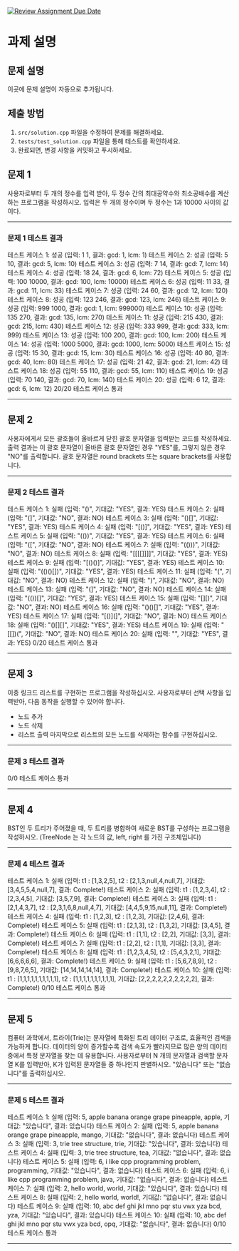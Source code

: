 [![Review Assignment Due Date](https://classroom.github.com/assets/deadline-readme-button-22041afd0340ce965d47ae6ef1cefeee28c7c493a6346c4f15d667ab976d596c.svg)](https://classroom.github.com/a/u0MMcjni)
# 과제 설명

## 문제 설명
이곳에 문제 설명이 자동으로 추가됩니다.

## 제출 방법
1. `src/solution.cpp` 파일을 수정하여 문제를 해결하세요.
2. `tests/test_solution.cpp` 파일을 통해 테스트를 확인하세요.
3. 완료되면, 변경 사항을 커밋하고 푸시하세요.
## 문제 1

사용자로부터 두 개의 정수를 입력 받아, 두 정수 간의 최대공약수와 최소공배수를 계산하는 프로그램을 작성하시오. 입력은 두 개의 정수이며 두 정수는 1과 10000 사이의 값이다.

---

### 문제 1 테스트 결과
테스트 케이스 1: 성공 (입력: 1 1, 결과: gcd: 1, lcm: 1)
테스트 케이스 2: 성공 (입력: 5 10, 결과: gcd: 5, lcm: 10)
테스트 케이스 3: 성공 (입력: 7 14, 결과: gcd: 7, lcm: 14)
테스트 케이스 4: 성공 (입력: 18 24, 결과: gcd: 6, lcm: 72)
테스트 케이스 5: 성공 (입력: 100 10000, 결과: gcd: 100, lcm: 10000)
테스트 케이스 6: 성공 (입력: 11 33, 결과: gcd: 11, lcm: 33)
테스트 케이스 7: 성공 (입력: 24 60, 결과: gcd: 12, lcm: 120)
테스트 케이스 8: 성공 (입력: 123 246, 결과: gcd: 123, lcm: 246)
테스트 케이스 9: 성공 (입력: 999 1000, 결과: gcd: 1, lcm: 999000)
테스트 케이스 10: 성공 (입력: 135 270, 결과: gcd: 135, lcm: 270)
테스트 케이스 11: 성공 (입력: 215 430, 결과: gcd: 215, lcm: 430)
테스트 케이스 12: 성공 (입력: 333 999, 결과: gcd: 333, lcm: 999)
테스트 케이스 13: 성공 (입력: 100 200, 결과: gcd: 100, lcm: 200)
테스트 케이스 14: 성공 (입력: 1000 5000, 결과: gcd: 1000, lcm: 5000)
테스트 케이스 15: 성공 (입력: 15 30, 결과: gcd: 15, lcm: 30)
테스트 케이스 16: 성공 (입력: 40 80, 결과: gcd: 40, lcm: 80)
테스트 케이스 17: 성공 (입력: 21 42, 결과: gcd: 21, lcm: 42)
테스트 케이스 18: 성공 (입력: 55 110, 결과: gcd: 55, lcm: 110)
테스트 케이스 19: 성공 (입력: 70 140, 결과: gcd: 70, lcm: 140)
테스트 케이스 20: 성공 (입력: 6 12, 결과: gcd: 6, lcm: 12)
20/20 테스트 케이스 통과

---

## 문제 2

사용자에게서 모든 괄호들이 올바르게 닫힌 괄호 문자열을 입력받는 코드를 작성하세요. 출력 결과는 이 괄호 문자열이 올바른 괄호 문자열인 경우 "YES"를, 그렇지 않은 경우 "NO"를 출력합니다. 괄호 문자열은 round brackets 또는 square brackets를 사용합니다.

---

### 문제 2 테스트 결과
테스트 케이스 1: 실패 (입력: "()", 기대값: "YES", 결과: YES)
테스트 케이스 2: 실패 (입력: "(]", 기대값: "NO", 결과: NO)
테스트 케이스 3: 실패 (입력: "()[]", 기대값: "YES", 결과: YES)
테스트 케이스 4: 실패 (입력: "[()]", 기대값: "YES", 결과: YES)
테스트 케이스 5: 실패 (입력: "(())", 기대값: "YES", 결과: YES)
테스트 케이스 6: 실패 (입력: "([", 기대값: "NO", 결과: NO)
테스트 케이스 7: 실패 (입력: "(()))", 기대값: "NO", 결과: NO)
테스트 케이스 8: 실패 (입력: "[[[[]]]]", 기대값: "YES", 결과: YES)
테스트 케이스 9: 실패 (입력: "[()()]", 기대값: "YES", 결과: YES)
테스트 케이스 10: 실패 (입력: "(()()[[]]())", 기대값: "YES", 결과: YES)
테스트 케이스 11: 실패 (입력: "(", 기대값: "NO", 결과: NO)
테스트 케이스 12: 실패 (입력: ")", 기대값: "NO", 결과: NO)
테스트 케이스 13: 실패 (입력: "(]", 기대값: "NO", 결과: NO)
테스트 케이스 14: 실패 (입력: "(())[]", 기대값: "YES", 결과: YES)
테스트 케이스 15: 실패 (입력: "[][)", 기대값: "NO", 결과: NO)
테스트 케이스 16: 실패 (입력: "()()[]", 기대값: "YES", 결과: YES)
테스트 케이스 17: 실패 (입력: "[()](]", 기대값: "NO", 결과: NO)
테스트 케이스 18: 실패 (입력: "()[][]", 기대값: "YES", 결과: YES)
테스트 케이스 19: 실패 (입력: "[[])(", 기대값: "NO", 결과: NO)
테스트 케이스 20: 실패 (입력: "[]()", 기대값: "YES", 결과: YES)
0/20 테스트 케이스 통과

---

## 문제 3

이중 링크드 리스트를 구현하는 프로그램을 작성하십시오. 사용자로부터 선택 사항을 입력받아, 다음 동작을 실행할 수 있어야 합니다. 
- 노드 추가
- 노드 삭제
- 리스트 출력
마지막으로 리스트의 모든 노드를 삭제하는 함수를 구현하십시오.

---

### 문제 3 테스트 결과
0/0 테스트 케이스 통과

---

## 문제 4

BST인 두 트리가 주어졌을 때, 두 트리를 병합하여 새로운 BST를 구성하는 프로그램을 작성하시오.
(TreeNode 는 각 노드의 값, left, right 를 가진 구조체입니다)

---

### 문제 4 테스트 결과
테스트 케이스 1: 실패 (입력: t1 : [1,3,2,5], t2 : [2,1,3,null,4,null,7], 기대값: [3,4,5,5,4,null,7], 결과: Complete!)
테스트 케이스 2: 실패 (입력: t1 : [1,2,3,4], t2 : [2,3,4,5], 기대값: [3,5,7,9], 결과: Complete!)
테스트 케이스 3: 실패 (입력: t1 : [2,1,4,3,7], t2 : [2,3,1,6,8,null,4,7], 기대값: [4,4,5,9,15,null,11], 결과: Complete!)
테스트 케이스 4: 실패 (입력: t1 : [1,2,3], t2 : [1,2,3], 기대값: [2,4,6], 결과: Complete!)
테스트 케이스 5: 실패 (입력: t1 : [2,1,3], t2 : [1,3,2], 기대값: [3,4,5], 결과: Complete!)
테스트 케이스 6: 실패 (입력: t1 : [1,1], t2 : [2,2], 기대값: [3,3], 결과: Complete!)
테스트 케이스 7: 실패 (입력: t1 : [2,2], t2 : [1,1], 기대값: [3,3], 결과: Complete!)
테스트 케이스 8: 실패 (입력: t1 : [1,2,3,4,5], t2 : [5,4,3,2,1], 기대값: [6,6,6,6,6], 결과: Complete!)
테스트 케이스 9: 실패 (입력: t1 : [5,6,7,8,9], t2 : [9,8,7,6,5], 기대값: [14,14,14,14,14], 결과: Complete!)
테스트 케이스 10: 실패 (입력: t1 : [1,1,1,1,1,1,1,1,1,1], t2 : [1,1,1,1,1,1,1,1,1,1], 기대값: [2,2,2,2,2,2,2,2,2,2], 결과: Complete!)
0/10 테스트 케이스 통과

---

## 문제 5

컴퓨터 과학에서, 트라이(Trie)는 문자열에 특화된 트리 데이터 구조로, 효율적인 검색을 가능하게 합니다.
데이터의 양이 증가할수록 검색 속도가 빨라지므로 많은 양의 데이터 중에서 특정 문자열을 찾는 데 유용합니다.
사용자로부터 N 개의 문자열과 검색할 문자열 K를 입력받아, K가 입력된 문자열들 중 하나인지 판별하시오.
"있습니다" 또는 "없습니다"를 출력하십시오.

---

### 문제 5 테스트 결과
테스트 케이스 1: 실패 (입력: 5, apple banana orange grape pineapple, apple, 기대값: "있습니다", 결과: 있습니다)
테스트 케이스 2: 실패 (입력: 5, apple banana orange grape pineapple, mango, 기대값: "없습니다", 결과: 없습니다)
테스트 케이스 3: 실패 (입력: 3, trie tree structure, trie, 기대값: "있습니다", 결과: 있습니다)
테스트 케이스 4: 실패 (입력: 3, trie tree structure, tea, 기대값: "없습니다", 결과: 없습니다)
테스트 케이스 5: 실패 (입력: 6, i like cpp programming problem, programming, 기대값: "있습니다", 결과: 없습니다)
테스트 케이스 6: 실패 (입력: 6, i like cpp programming problem, java, 기대값: "없습니다", 결과: 없습니다)
테스트 케이스 7: 실패 (입력: 2, hello world, world, 기대값: "있습니다", 결과: 있습니다)
테스트 케이스 8: 실패 (입력: 2, hello world, world!, 기대값: "없습니다", 결과: 없습니다)
테스트 케이스 9: 실패 (입력: 10, abc def ghi jkl mno pqr stu vwx yza bcd, yza, 기대값: "있습니다", 결과: 있습니다)
테스트 케이스 10: 실패 (입력: 10, abc def ghi jkl mno pqr stu vwx yza bcd, opq, 기대값: "없습니다", 결과: 없습니다)
0/10 테스트 케이스 통과

---

